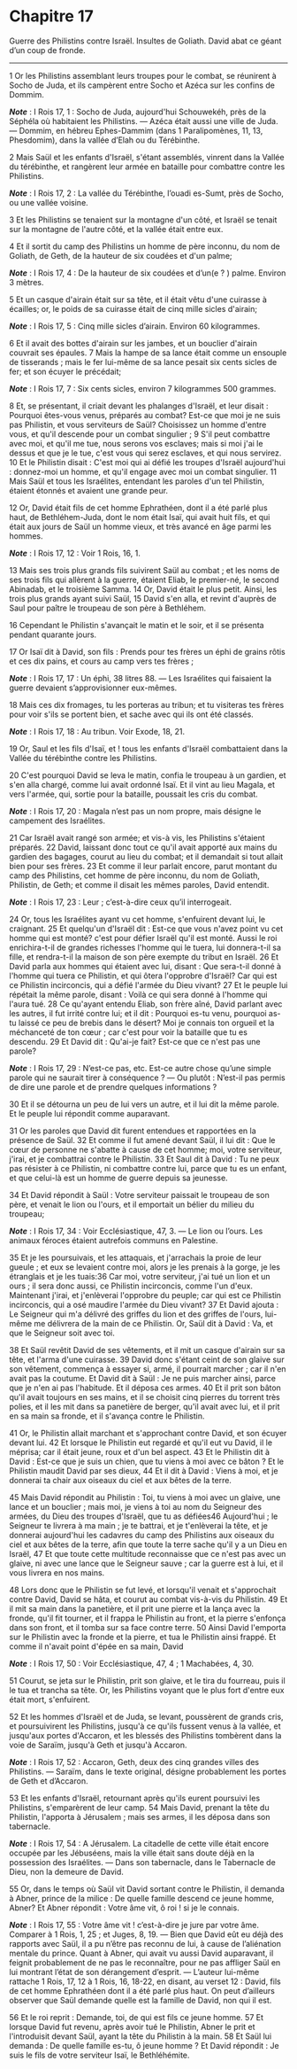 # Chapitre 17

Guerre des Philistins contre Israël.
Insultes de Goliath.
David abat ce géant d’un coup de fronde.

***

1 Or les Philistins assemblant leurs troupes pour le combat, se réunirent à Socho de Juda, et ils campèrent entre Socho et Azéca sur les confins de Dommim.

***Note*** :  I Rois 17, 1 : Socho de Juda, aujourd'hui Schouwekéh, près de la Séphéla où habitaient les Philistins. ― Azéca était aussi une ville de Juda. ― Dommim, en hébreu Ephes-Dammim (dans 1 Paralipomènes, 11, 13, Phesdomim), dans la vallée d’Elah ou du Térébinthe.

2 Mais Saül et les enfants d'Israël, s'étant assemblés, vinrent dans la Vallée du térébinthe, et rangèrent leur armée en bataille pour combattre contre les Philistins.

***Note*** :  I Rois 17, 2 : La vallée du Térébinthe, l’ouadi es-Sumt, près de Socho, ou une vallée voisine.

3 Et les Philistins se tenaient sur la montagne d'un côté, et Israël se tenait sur la montagne de l'autre côté, et la vallée était entre eux.


4 Et il sortit du camp des Philistins un homme de père inconnu, du nom de Goliath, de Geth, de la hauteur de six coudées et d'un palme;

***Note*** :  I Rois 17, 4 : De la hauteur de six coudées et d’un(e ? ) palme. Environ 3 mètres.

5 Et un casque d'airain était sur sa tête, et il était vêtu d'une cuirasse à écailles; or, le poids de sa cuirasse était de cinq mille sicles d'airain;

***Note*** :  I Rois 17, 5 : Cinq mille sicles d’airain. Environ 60 kilogrammes.

6 Et il avait des bottes d'airain sur les jambes, et un bouclier d'airain couvrait ses épaules. 7 Mais la hampe de sa lance était comme un ensouple de tisserands ; mais le fer lui-même de sa lance pesait six cents sicles de fer; et son écuyer le précédait;

***Note*** :  I Rois 17, 7 : Six cents sicles, environ 7 kilogrammes 500 grammes.

8 Et, se présentant, il criait devant les phalanges d'Israël, et leur disait : Pourquoi êtes-vous venus, préparés au combat? Est-ce que moi je ne suis pas Philistin, et vous serviteurs de Saül? Choisissez un homme d'entre vous, et qu'il descende pour un combat singulier ; 9 S'il peut combattre avec moi, et qu'il me tue, nous serons vos esclaves; mais si moi j'ai le dessus et que je le tue, c'est vous qui serez esclaves, et qui nous servirez. 10 Et le Philistin disait : C'est moi qui ai défié les troupes d'Israël aujourd'hui : donnez-moi un homme, et qu'il engage avec moi un combat singulier. 11 Mais Saül et tous les Israélites, entendant les paroles d'un tel Philistin, étaient étonnés et avaient une grande peur.


12 Or, David était fils de cet homme Ephrathéen, dont il a été parlé plus haut, de Bethléhem-Juda, dont le nom était Isaï, qui avait huit fils, et qui était aux jours de Saül un homme vieux, et très avancé en âge parmi les hommes.

***Note*** :  I Rois 17, 12 : Voir 1 Rois, 16, 1.

13 Mais ses trois plus grands fils suivirent Saül au combat ; et les noms de ses trois fils qui allèrent à la guerre, étaient Eliab, le premier-né, le second Abinadab, et le troisième Samma. 14 Or, David était le plus petit. Ainsi, les trois plus grands ayant suivi Saül, 15 David s'en alla, et revint d'auprès de Saul pour paître le troupeau de son père à Bethléhem.


16 Cependant le Philistin s'avançait le matin et le soir, et il se présenta pendant quarante jours.


17 Or Isaï dit à David, son fils : Prends pour tes frères un éphi de grains rôtis et ces dix pains, et cours au camp vers tes frères ;

***Note*** :  I Rois 17, 17 : Un éphi, 38 litres 88. ― Les Israélites qui faisaient la guerre devaient s’approvisionner eux-mêmes.

18 Mais ces dix fromages, tu les porteras au tribun; et tu visiteras tes frères pour voir s'ils se portent bien, et sache avec qui ils ont été classés.

***Note*** :  I Rois 17, 18 : Au tribun. Voir Exode, 18, 21.

19 Or, Saul et les fils d'Isaï, et ! tous les enfants d'Israël combattaient dans la Vallée du térébinthe contre les Philistins.


20 C'est pourquoi David se leva le matin, confia le troupeau à un gardien, et s'en alla chargé, comme lui avait ordonné Isaï. Et il vint au lieu Magala, et vers l'armée, qui, sortie pour la bataille, poussait les cris du combat.

***Note*** :  I Rois 17, 20 : Magala n’est pas un nom propre, mais désigne le campement des Israélites.

21 Car Israël avait rangé son armée; et vis-à vis, les Philistins s'étaient préparés. 22 David, laissant donc tout ce qu'il avait apporté aux mains du gardien des bagages, courut au lieu du combat; et il demandait si tout allait bien pour ses frères. 23 Et comme il leur parlait encore, parut montant du camp des Philistins, cet homme de père inconnu, du nom de Goliath, Philistin, de Geth; et comme il disait les mêmes paroles, David entendit.

***Note*** :  I Rois 17, 23 : Leur ; c’est-à-dire ceux qu’il interrogeait.

24 Or, tous les Israélites ayant vu cet homme, s'enfuirent devant lui, le craignant. 25 Et quelqu'un d'Israël dit : Est-ce que vous n'avez point vu cet homme qui est monté? c'est pour défier Israël qu'il est monté. Aussi le roi enrichira-t-il de grandes richesses l'homme qui le tuera, lui donnera-t-il sa fille, et rendra-t-il la maison de son père exempte du tribut en Israël. 26 Et David parla aux hommes qui étaient avec lui, disant : Que sera-t-il donné à l'homme qui tuera ce Philistin, et qui ôtera l'opprobre d'Israël? Car qui est ce Philistin incirconcis, qui a défié l'armée du Dieu vivant? 27 Et le peuple lui répétait la même parole, disant : Voilà ce qui sera donné à l'homme qui l'aura tué. 28 Ce qu'ayant entendu Eliab, son frère aîné, David parlant avec les autres, il fut irrité contre lui; et il dit : Pourquoi es-tu venu, pourquoi as-tu laissé ce peu de brebis dans le désert? Moi je connais ton orgueil et la méchanceté de ton cœur ; car c'est pour voir la bataille que tu es descendu. 29 Et David dit :
Qu'ai-je fait? Est-ce que ce n'est pas une parole?

***Note*** :  I Rois 17, 29 : N’est-ce pas, etc. Est-ce autre chose qu’une simple parole qui ne saurait tirer à conséquence ? ― Ou plutôt : N’est-il pas permis de dire une parole et de prendre quelques informations ?

30 Et il se détourna un peu de lui vers un autre, et il lui dit la même parole. Et le peuple lui répondit comme auparavant.


31 Or les paroles que David dit furent entendues et rapportées en la présence de Saül. 32 Et comme il fut amené devant Saül, il lui dit : Que le cœur de personne ne s'abatte à cause de cet homme; moi, votre serviteur, j'irai, et je combattrai contre le Philistin. 33 Et Saul dit à David : Tu ne peux pas résister à ce Philistin, ni combattre contre lui, parce que tu es un enfant, et que celui-là est un homme de guerre depuis sa jeunesse.


34 Et David répondit à Saül : Votre serviteur paissait le troupeau de son père, et venait le lion ou l'ours, et il emportait un bélier du milieu du troupeau;

***Note*** :  I Rois 17, 34 : Voir Ecclésiastique, 47, 3. ― Le lion ou l’ours. Les animaux féroces étaient autrefois communs en Palestine.

35 Et je les poursuivais, et les attaquais, et j'arrachais la proie de leur gueule ; et eux se levaient contre moi, alors je les prenais à la gorge, je les étranglais et je les tuais:36 Car moi, votre serviteur, j'ai tué un lion et un ours ; il sera donc aussi, ce Philistin incirconcis, comme l'un d'eux. Maintenant j'irai, et j'enlèverai l'opprobre du peuple; car qui est ce Philistin incirconcis, qui a osé maudire l'armée du Dieu vivant? 37 Et David ajouta : Le Seigneur qui m'a délivré des griffes du lion et des griffes de l'ours, lui-même me délivrera de la main de ce Philistin. Or, Saül dit à David : Va, et que le Seigneur soit avec toi.


38 Et Saül revêtit David de ses vêtements, et il mit un casque d'airain sur sa tête, et l'arma d'une cuirasse. 39 David donc s'étant ceint de son glaive sur son vêtement, commença à essayer si, armé, il pourrait marcher ; car il n'en avait pas la coutume. Et David dit à Saül : Je ne puis marcher ainsi, parce que je n'en ai pas l'habitude. Et il déposa ces armes. 40 Et il prit son bâton qu'il avait toujours en ses mains, et il se choisit cinq pierres du torrent très polies, et il les mit dans sa panetière de berger, qu'il avait avec lui, et il prit en sa main sa fronde, et il s'avança contre le Philistin.


41 Or, le Philistin allait marchant et s'approchant contre David, et son écuyer devant lui. 42 Et lorsque le Philistin eut regardé et qu'il eut vu David, il le méprisa; car il était jeune, roux et d'un bel aspect. 43 Et le Philistin dit à David : Est-ce que je suis un chien, que tu viens à moi avec ce bâton ? Et le Philistin maudit David par ses dieux, 44 Et il dit à David : Viens à moi, et je donnerai ta chair aux oiseaux du ciel et aux bêtes de la terre.

45 Mais David répondit au Philistin : Toi, tu viens à moi avec un glaive, une lance et un bouclier ; mais moi, je viens à toi au nom du Seigneur des armées, du Dieu des troupes d'Israël, que tu as défiées46 Aujourd'hui ; le Seigneur te livrera à ma main ; je te battrai, et je t'enlèverai la tête, et je donnerai aujourd'hui les cadavres du camp des Philistins aux oiseaux du ciel et aux bêtes de la terre, afin que toute la terre sache qu'il y a un Dieu en Israël, 47 Et que toute cette multitude reconnaisse que ce n'est pas avec un glaive, ni avec une lance que le Seigneur sauve ; car la guerre est à lui, et il vous livrera en nos mains.


48 Lors donc que le Philistin se fut levé, et lorsqu'il venait et s'approchait contre David, David se hâta, et courut au combat vis-à-vis du Philistin. 49 Et il mit sa main dans la panetière, et il prit une pierre et la lança avec la fronde, qu'il fit tourner, et il frappa le Philistin au front, et la pierre s'enfonça dans son front, et il tomba sur sa face contre terre. 50 Ainsi David l'emporta sur le Philistin avec la fronde et la pierre, et tua le Philistin ainsi frappé. Et comme il n'avait point d'épée en sa main, David

***Note*** :  I Rois 17, 50 : Voir Ecclésiastique, 47, 4 ; 1 Machabées, 4, 30.

51 Courut, se jeta sur le Philistin, prit son glaive, et le tira du fourreau, puis il le tua et trancha sa tête. Or, les Philistins voyant que le plus fort d'entre eux était mort, s'enfuirent.


52 Et les hommes d'Israël et de Juda, se levant, poussèrent de grands cris, et poursuivirent les Philistins, jusqu'à ce qu'ils fussent venus à la vallée, et jusqu'aux portes d'Accaron, et les blessés des Philistins tombèrent dans la voie de Saraïm, jusqu'à Geth et jusqu'à Accaron.

***Note*** :  I Rois 17, 52 : Accaron, Geth, deux des cinq grandes villes des Philistins. ― Saraïm, dans le texte original, désigne probablement les portes de Geth et d’Accaron.

53 Et les enfants d'Israël, retournant après qu'ils eurent poursuivi les Philistins, s'emparèrent de leur camp. 54 Mais David, prenant la tête du Philistin, l'apporta à Jérusalem ; mais ses armes, il les déposa dans son tabernacle.

***Note*** :  I Rois 17, 54 : A Jérusalem. La citadelle de cette ville était encore occupée par les Jébuséens, mais la ville était sans doute déjà en la possession des Israélites. ― Dans son tabernacle, dans le Tabernacle de Dieu, non la demeure de David.


55 Or, dans le temps où Saül vit David sortant contre le Philistin, il demanda à Abner, prince de la milice : De quelle famille descend ce jeune homme, Abner? Et Abner répondit : Votre âme vit, ô roi ! si je le connais.

***Note*** :  I Rois 17, 55 : Votre âme vit ! c’est-à-dire je jure par votre âme. Comparer à 1 Rois, 1, 25 ; et Juges, 8, 19. ― Bien que David eût eu déjà des rapports avec Saül, il a pu n’être pas reconnu de lui, à cause de l’aliénation mentale du prince. Quant à Abner, qui avait vu aussi David auparavant, il feignit probablement de ne pas le reconnaître, pour ne pas affliger Saül en lui montrant l’état de son dérangement d’esprit. ― L’auteur lui-même rattache 1 Rois, 17, 12 à 1 Rois, 16, 18-22, en disant, au verset 12 : David, fils de cet homme Ephrathéen dont il a été parlé plus haut. On peut d’ailleurs observer que Saül demande quelle est la famille de David, non qui il est.

56 Et le roi reprit : Demande, toi, de qui est fils ce jeune homme. 57 Et lorsque David fut revenu, après avoir tué le Philistin, Abner le prit et l'introduisit devant Saül, ayant la tête du Philistin à la main. 58 Et Saül lui demanda : De quelle famille es-tu, ô jeune homme ? Et David répondit : Je suis le fils de votre serviteur Isaï, le Bethléhémite.

